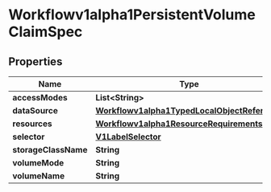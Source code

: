 

# Workflowv1alpha1PersistentVolumeClaimSpec

## Properties

Name | Type | Description | Notes
------------ | ------------- | ------------- | -------------
**accessModes** | **List&lt;String&gt;** |  |  [optional]
**dataSource** | [**Workflowv1alpha1TypedLocalObjectReference**](Workflowv1alpha1TypedLocalObjectReference.md) |  |  [optional]
**resources** | [**Workflowv1alpha1ResourceRequirements**](Workflowv1alpha1ResourceRequirements.md) |  |  [optional]
**selector** | [**V1LabelSelector**](V1LabelSelector.md) |  |  [optional]
**storageClassName** | **String** |  |  [optional]
**volumeMode** | **String** |  |  [optional]
**volumeName** | **String** |  |  [optional]




